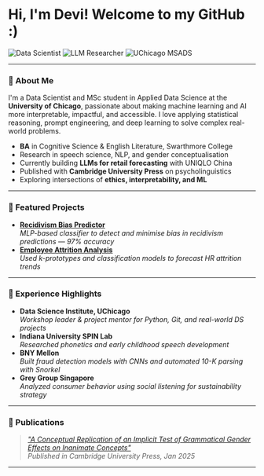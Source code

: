 # Hi, I'm Devi! Welcome to my GitHub :) 

![Data Scientist](https://img.shields.io/badge/Data_Scientist-darkgreen?style=flat-square&logo=python&logoColor=white)
![LLM Researcher](https://img.shields.io/badge/LLM_Researcher-pink?style=flat-square&logo=pytorch&logoColor=white)
![UChicago MSADS](https://img.shields.io/badge/UChicago_MSADS-darkgreen?style=flat-square&logo=googlecolab&logoColor=white)

---

### 🪷 About Me

I'm a Data Scientist and MSc student in Applied Data Science at the **University of Chicago**, passionate about making machine learning and AI more interpretable, impactful, and accessible. I love applying statistical reasoning, prompt engineering, and deep learning to solve complex real-world problems.

-  **BA** in Cognitive Science & English Literature, Swarthmore College  
-  Research in speech science, NLP, and gender conceptualisation  
-  Currently building **LLMs for retail forecasting** with UNIQLO China  
-  Published with **Cambridge University Press** on psycholinguistics  
-  Exploring intersections of **ethics, interpretability, and ML**

---

### 🪷 Featured Projects

-  [**Recidivism Bias Predictor**](https://github.com/devyanimahajan/recidivism_predictor_mlp)  
  *MLP-based classifier to detect and minimise bias in recidivism predictions — 97% accuracy*
-  [**Employee Attrition Analysis**](https://github.com/devyanimahajan/ml1_finalproject)  
  *Used k-prototypes and classification models to forecast HR attrition trends*

---

### 🪷 Experience Highlights

-  **Data Science Institute, UChicago**  
  *Workshop leader & project mentor for Python, Git, and real-world DS projects*  
-  **Indiana University SPIN Lab**  
  *Researched phonetics and early childhood speech development*   
-  **BNY Mellon**  
  *Built fraud detection models with CNNs and automated 10-K parsing with Snorkel*
-  **Grey Group Singapore**  
  *Analyzed consumer behavior using social listening for sustainability strategy*

---

### 🪷 Publications

>  [*"A Conceptual Replication of an Implicit Test of Grammatical Gender Effects on Inanimate Concepts"*](https://www.cambridge.org/core/journals/language-and-cognition/article/conceptual-replication-of-an-implicit-test-of-grammatical-gender-effects-on-inanimate-concepts/3A29B4CC2A45ADAB1B21910E79CB908C)  
> *Published in Cambridge University Press, Jan 2025*

---

